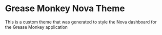# Grease Monkey Nova Theme

This is a custom theme that was generated to style the Nova dashboard for the Grease Monkey application
